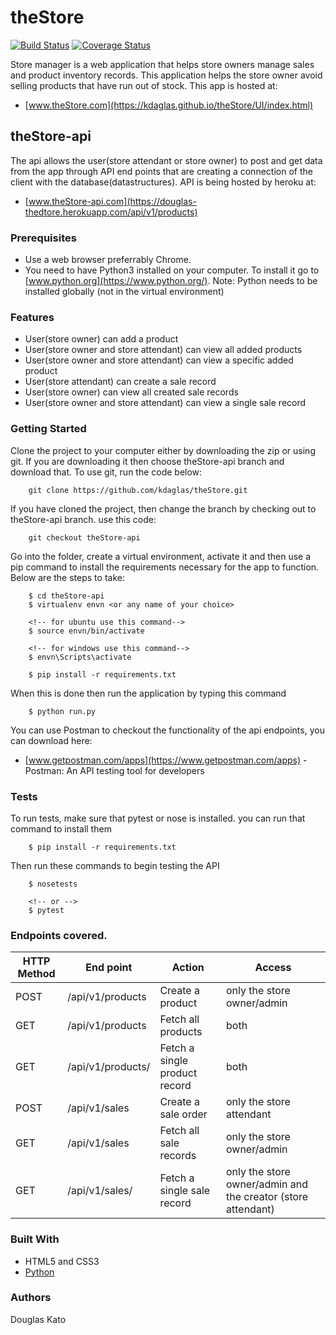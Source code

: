 # theStore

[![Build Status](https://travis-ci.org/kdaglas/theStore.svg?branch=theStore-api)](https://travis-ci.org/kdaglas/theStore)
[![Coverage Status](https://coveralls.io/repos/github/kdaglas/theStore/badge.svg?branch=theStore-api)](https://coveralls.io/github/kdaglas/theStore?branch=theStore-api)

Store manager is a web application that helps store owners manage sales and product inventory records. This application helps the store owner avoid selling products that have run out of stock. This app is hosted at:
- [www.theStore.com](https://kdaglas.github.io/theStore/UI/index.html)

## theStore-api

The api allows the user(store attendant or store owner) to post and get data from the app through API end points that are creating a connection of the client with the database(datastructures). API is being hosted by heroku at: 
- [www.theStore-api.com](https://douglas-thedtore.herokuapp.com/api/v1/products)

### Prerequisites

- Use a web browser preferrably Chrome.
- You need to have Python3 installed on your computer. To install it go to [www.python.org](https://www.python.org/). Note: Python needs to be installed globally (not in the virtual environment)

### Features

- User(store owner) can add a product
- User(store owner and store attendant) can view all added products
- User(store owner and store attendant) can view a specific added product
- User(store attendant) can create a sale record
- User(store owner) can view all created sale records
- User(store owner and store attendant) can view a single sale record

### Getting Started

Clone the project to your computer either by downloading the zip or using git. If you are downloading it then choose theStore-api branch and download that. To use git, run the code below:
```
    git clone https://github.com/kdaglas/theStore.git
```
If you have cloned the project, then change the branch by checking out to theStore-api branch. use this code:
```
    git checkout theStore-api
```
Go into the folder, create a virtual environment, activate it and then use a pip command to install the requirements necessary for the app to function. Below are the steps to take:
```
    $ cd theStore-api
    $ virtualenv envn <or any name of your choice>

    <!-- for ubuntu use this command-->
    $ source envn/bin/activate

    <!-- for windows use this command-->
    $ envn\Scripts\activate

    $ pip install -r requirements.txt
```
When this is done then run the application by typing this command
```
    $ python run.py
```
You can use Postman to checkout the functionality of the api endpoints, you can download here:
- [www.getpostman.com/apps](https://www.getpostman.com/apps) - Postman: An API testing tool for developers


### Tests

To run tests, make sure that pytest or nose is installed. you can run that command to install them
```
    $ pip install -r requirements.txt
```
Then run these commands to begin testing the API
```
    $ nosetests

    <!-- or -->
    $ pytest
```

### Endpoints covered.

 HTTP Method | End point | Action | Access
-------|-------|-------|-------
 POST | /api/v1/products | Create a product | only the store owner/admin
 GET | /api/v1/products | Fetch all products | both
 GET | /api/v1/products/<productId> | Fetch a single product record | both
 POST | /api/v1/sales | Create a sale order | only the store attendant
 GET | /api/v1/sales | Fetch all sale records | only the store owner/admin
 GET | /api/v1/sales/<saleId> | Fetch a single sale record | only the store owner/admin and the creator (store attendant)

### Built With

- HTML5 and CSS3
- [Python](https://www.python.org/)

### Authors

Douglas Kato

